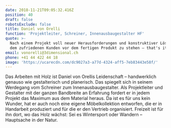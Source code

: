 ```yaml
---
date: 2018-11-21T09:05:32.416Z
position: 40
draft: false
robotsExclude: false
title: Daniel von Orelli
function: 'Projektleiter, Schreiner, Innenausbaugestalter HF'
quote: >-
  Nach einem Projekt voll neuer Herausforderungen und konstruktiver Lösungen mit
  dem zufriedenen Kunden vor dem fertigen Produkt zu stehen – that's it!
email: vonorelli@3dimensional.ch
phone: +41 44 422 44 18
image: 'https://ucarecdn.com/dc9027a3-a77d-4324-aff5-7eb83443e58f/'
---
```

Das Arbeiten mit Holz ist Daniel von Orellis Leidenschaft – handwerklich genauso wie gestalterisch und planerisch. Das spiegelt sich in seinem Werdegang vom Schreiner zum Innenausbaugestalter. Als Projektleiter und Gestalter mit der ganzen Bandbreite an Erfahrung fordert er in jedem Projekt das Maximum aus dem Material heraus. Da ist es für uns kein Wunder, hat er auch noch eine eigene Möbelkollektion entworfen, die er in Handarbeit produziert und für die er den Vertrieb organisiert. Freizeit ist für ihn dort, wo das Holz wächst: Sei es Wintersport oder Wandern – Hauptsache in der Natur.

